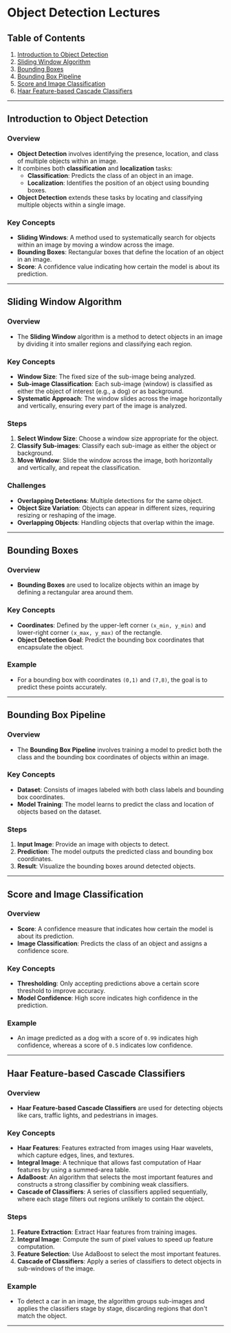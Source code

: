 
# Object Detection Lectures

## Table of Contents
1. [Introduction to Object Detection](#introduction-to-object-detection)
2. [Sliding Window Algorithm](#sliding-window-algorithm)
3. [Bounding Boxes](#bounding-boxes)
4. [Bounding Box Pipeline](#bounding-box-pipeline)
5. [Score and Image Classification](#score-and-image-classification)
6. [Haar Feature-based Cascade Classifiers](#haar-feature-based-cascade-classifiers)

---

## Introduction to Object Detection

### Overview
- **Object Detection** involves identifying the presence, location, and class of multiple objects within an image.
- It combines both **classification** and **localization** tasks:
  - **Classification**: Predicts the class of an object in an image.
  - **Localization**: Identifies the position of an object using bounding boxes.
- **Object Detection** extends these tasks by locating and classifying multiple objects within a single image.

### Key Concepts
- **Sliding Windows**: A method used to systematically search for objects within an image by moving a window across the image.
- **Bounding Boxes**: Rectangular boxes that define the location of an object in an image.
- **Score**: A confidence value indicating how certain the model is about its prediction.

---

## Sliding Window Algorithm

### Overview
- The **Sliding Window** algorithm is a method to detect objects in an image by dividing it into smaller regions and classifying each region.

### Key Concepts
- **Window Size**: The fixed size of the sub-image being analyzed.
- **Sub-image Classification**: Each sub-image (window) is classified as either the object of interest (e.g., a dog) or as background.
- **Systematic Approach**: The window slides across the image horizontally and vertically, ensuring every part of the image is analyzed.

### Steps
1. **Select Window Size**: Choose a window size appropriate for the object.
2. **Classify Sub-images**: Classify each sub-image as either the object or background.
3. **Move Window**: Slide the window across the image, both horizontally and vertically, and repeat the classification.

### Challenges
- **Overlapping Detections**: Multiple detections for the same object.
- **Object Size Variation**: Objects can appear in different sizes, requiring resizing or reshaping of the image.
- **Overlapping Objects**: Handling objects that overlap within the image.

---

## Bounding Boxes

### Overview
- **Bounding Boxes** are used to localize objects within an image by defining a rectangular area around them.

### Key Concepts
- **Coordinates**: Defined by the upper-left corner `(x_min, y_min)` and lower-right corner `(x_max, y_max)` of the rectangle.
- **Object Detection Goal**: Predict the bounding box coordinates that encapsulate the object.

### Example
- For a bounding box with coordinates `(0,1)` and `(7,8)`, the goal is to predict these points accurately.

---

## Bounding Box Pipeline

### Overview
- The **Bounding Box Pipeline** involves training a model to predict both the class and the bounding box coordinates of objects within an image.

### Key Concepts
- **Dataset**: Consists of images labeled with both class labels and bounding box coordinates.
- **Model Training**: The model learns to predict the class and location of objects based on the dataset.

### Steps
1. **Input Image**: Provide an image with objects to detect.
2. **Prediction**: The model outputs the predicted class and bounding box coordinates.
3. **Result**: Visualize the bounding boxes around detected objects.

---

## Score and Image Classification

### Overview
- **Score**: A confidence measure that indicates how certain the model is about its prediction.
- **Image Classification**: Predicts the class of an object and assigns a confidence score.

### Key Concepts
- **Thresholding**: Only accepting predictions above a certain score threshold to improve accuracy.
- **Model Confidence**: High score indicates high confidence in the prediction.

### Example
- An image predicted as a dog with a score of `0.99` indicates high confidence, whereas a score of `0.5` indicates low confidence.

---

## Haar Feature-based Cascade Classifiers

### Overview
- **Haar Feature-based Cascade Classifiers** are used for detecting objects like cars, traffic lights, and pedestrians in images.

### Key Concepts
- **Haar Features**: Features extracted from images using Haar wavelets, which capture edges, lines, and textures.
- **Integral Image**: A technique that allows fast computation of Haar features by using a summed-area table.
- **AdaBoost**: An algorithm that selects the most important features and constructs a strong classifier by combining weak classifiers.
- **Cascade of Classifiers**: A series of classifiers applied sequentially, where each stage filters out regions unlikely to contain the object.

### Steps
1. **Feature Extraction**: Extract Haar features from training images.
2. **Integral Image**: Compute the sum of pixel values to speed up feature computation.
3. **Feature Selection**: Use AdaBoost to select the most important features.
4. **Cascade of Classifiers**: Apply a series of classifiers to detect objects in sub-windows of the image.

### Example
- To detect a car in an image, the algorithm groups sub-images and applies the classifiers stage by stage, discarding regions that don't match the object.

---
